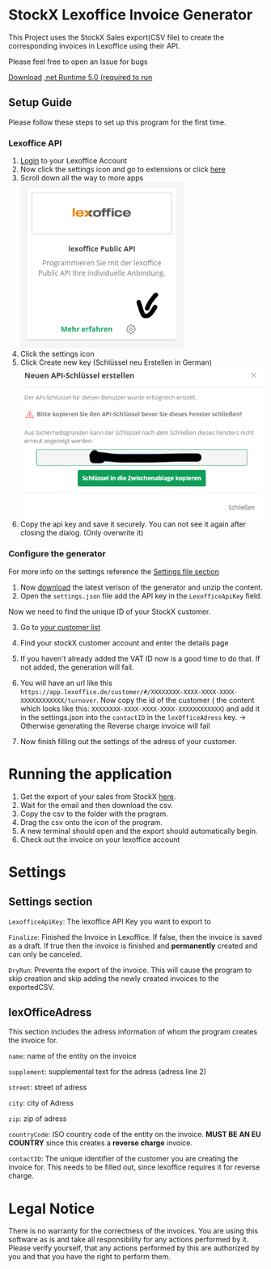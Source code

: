 ﻿# StockX Lexoffice Invoice Generator

This Project uses the StockX Sales export(CSV file) to create the corresponding invoices in Lexoffice using their API.

Please feel free to open an Issue for bugs

[Download](https://github.com/McTschecker/StockX-Invoice-Gen/releases/latest)
[.net Runtime 5.0 (required to run](https://dotnet.microsoft.com/download/dotnet/5.0/runtime?utm_source=getdotnetcore&utm_medium=referral)

## Setup Guide
Please follow these steps to set up this program for the first time.

### Lexoffice API
1. [Login](https://app.lexoffice.de/home?cid=lxlp) to your Lexoffice Account
2. Now click the settings icon and go to extensions or click [here](https://app.lexoffice.de/settings/#/addons)
3. Scroll down all the way to more apps 
![Lexoffice Public API](/images/api.png)
4. Click the settings icon
5. Click Create new key (Schlüssel neu Erstellen in German)
![Lexoffice Public API](/images/apiKeyCreated.png)
6. Copy the api key and save it securely. You can not see it again after closing the dialog. (Only overwrite it)

### Configure the generator
For more info on the settings reference the [Settings file section](#settings)

1. Now [download](https://github.com/McTschecker/StockX-Invoice-Gen/releases/latest) the latest verison of the generator and unzip the content.
2. Open the `settings.json` file add the API key in the `LexofficeApiKey` field.

Now we need to find the unique ID of your StockX customer. 

3. Go to [your customer list](https://app.lexoffice.de/customer/#/list)
4. Find your stockX customer account and enter the details page
4. If you haven't already added the VAT ID now is a good time to do that. If not added, the generation will fail.
5. You will have an url like this `https://app.lexoffice.de/customer/#/XXXXXXXX-XXXX-XXXX-XXXX-XXXXXXXXXXXX/turnover`. Now copy the id of the customer ( the content which looks like this: `XXXXXXXX-XXXX-XXXX-XXXX-XXXXXXXXXXXX`) and add it in the settings.json into the `contactID` in the `lexOfficeAdress` key. 
-> Otherwise generating the Reverse charge invoice will fail

6. Now finish filling out the settings of the adress of your customer.

# Running the application

1. Get the export of your sales from StockX [here](https://stockx.com/selling).
2. Wait for the email and then download the csv.
3. Copy the csv to the folder with the program.
4. Drag the csv onto the icon of the program. 
5. A new terminal should open and the export should automatically begin.
6. Check out the invoice on your lexoffice account


# Settings

## Settings section
`LexofficeApiKey`: The lexoffice API Key you want to export to 

`Finalize`: Finished the Invoice in Lexoffice. If false, then the invoice is saved as a draft. If true then the invoice is finished and **permanently** created and can only be canceled.

`DryRun`: Prevents the export of the invoice. This will cause the program to skip creation and skip adding the newly created invoices to the exportedCSV.

## lexOfficeAdress

This section includes the adress information of whom the program creates the invoice for. 

`name`: name of the entity on the invoice

`supplement`: supplemental text for the adress (adress line 2)

`street`: street of adress

`city`: city of Adress

`zip`: zip of adress  

`countryCode`: ISO country code of the entity on the invoice. **MUST BE AN EU COUNTRY** since this creates a **reverse charge** invoice.

`contactID`: The unique identifier of the customer you are creating the invoice for. This needs to be filled out, since lexoffice requires it for reverse charge.


# Legal Notice

There is no warranty for the correctness of the invoices. You are using this software as is and take all responsibility for any actions performed by it. Please verify yourself, that any actions performed by this are authorized by you and that you have the right to perform them.
